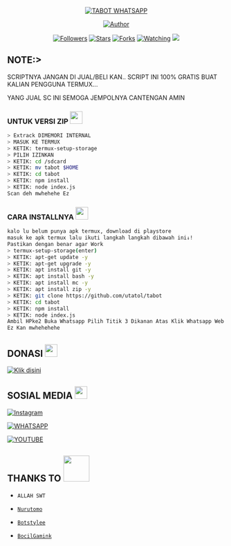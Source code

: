 
<p align="center">
<a href="#"><img title="TABOT WHATSAPP" src="https://img.shields.io/badge/TABOT WHATSAPP-green?colorA=%23ff0000&colorB=%23017e40&style=for-the-badge"></a>
</p>
<p align="center">
<a href="https://github.com/utatol"><img title="Author" src="https://img.shields.io/badge/PEMILIK-UTAGANS:v-orange.svg?style=for-the-badge&logo=github"></a>
</p>
<p align="center">
<a href="https://github.com/utatol/tabot/followers"><img title="Followers" src="https://img.shields.io/github/followers/tabot?color=blue&style=flat-square"></a>
<a href="https://github.com/utatol/tabot/stargazers/"><img title="Stars" src="https://img.shields.io/github/stars/utatol/tabotcolor=red&style=flat-square"></a>
<a href="https://github.com/utatol/tabot/network/members"><img title="Forks" src="https://img.shields.io/github/forks/nurutomo/wabot-aq?color=red&style=flat-square"></a>
<a href="https://github.com/utatol/tabot/watchers"><img title="Watching" src="https://img.shields.io/github/watchers/utatol/tabot?label=Watchers&color=blue&style=flat-square"></a>
<a href="https://hits.seeyoufarm.com"><img src="https://hits.seeyoufarm.com/api/count/incr/badge.svg?url=https%3A%2F%2Fgithub.com%2Futatol%2Ftabot&count_bg=%2379C83D&title_bg=%23555555&icon=probot.svg&icon_color=%2300FF6D&title=hits&edge_flat=false"/></a>
</p>

 
</details>

## NOTE:> 
SCRIPTNYA JANGAN DI JUAL/BELI KAN.. SCRIPT INI 100% GRATIS BUAT KALIAN PENGGUNA TERMUX...

YANG JUAL SC INI SEMOGA JEMPOLNYA CANTENGAN AMIN
</div>

### UNTUK VERSI ZIP <img src="https://github.com/TheDudeThatCode/TheDudeThatCode/blob/master/Assets/Mario_Hello_Big.gif" width="29px">
```bash
> Extrack DIMEMORI INTERNAL
> MASUK KE TERMUX
> KETIK: termux-setup-storage
> PILIH IZINKAN
> KETIK: cd /sdcard
> KETIK: mv tabot $HOME
> KETIK: cd tabot
> KETIK: npm install
> KETIK: node index.js
Scan deh mwhehehe Ez
```

### CARA INSTALLNYA  <img src="https://github.com/TheDudeThatCode/TheDudeThatCode/blob/master/Assets/hmm.gif" width="29px">
```bash
kalo lu belum punya apk termux, download di playstore
masuk ke apk termux lalu ikuti langkah langkah dibawah ini↓!
Pastikan dengan benar agar Work
> termux-setup-storage(enter)
> KETIK: apt-get update -y
> KETIK: apt-get upgrade -y
> KETIK: apt install git -y
> KETIK: apt install bash -y
> KETIK: apt install mc -y
> KETIK: apt install zip -y
> KETIK: git clone https://github.com/utatol/tabot
> KETIK: cd tabot
> KETIK: npm install
> KETIK: node index.js
Ambil HPke2 Buka Whatsapp Pilih Titik 3 Dikanan Atas Klik Whatsapp Web Scan Deh
Ez Kan mwhehehehe
```

## DONASI <img src="https://github.com/TheDudeThatCode/TheDudeThatCode/blob/master/Assets/coin.gif" width="29px">
[![`Klik disini`](https://img.shields.io/badge/klik_disini_jika_ingin_donasi_-25D3667?style=for-the-badge&logo=simdif&color=yellow)](https://tabot.simdif.com)


## SOSIAL MEDIA <img src="https://github.com/TheDudeThatCode/TheDudeThatCode/blob/master/Assets/Earth.gif" width="29px">
[![`Instagram`](https://img.shields.io/badge/instagram-25D366?style=for-the-badge&logo=instagram&color=white)](https://instagram.com/uta_kamgun/)

[![`WHATSAPP`](https://img.shields.io/badge/WHATSAPP-25D366?style=for-the-badge&logo=whatsapp&logoColor=white)](https://wa.me/6289529518895?text=Hai+ganteng)

[![`YOUTUBE`](https://img.shields.io/badge/youtube-25D366?style=for-the-badge&logo=youtube&color=red)](https://youtube.com/channel/UCpnWpwB3E2lC1f6vuMDA89Q)
</details>

## THANKS TO <img src="https://github.com/TheDudeThatCode/TheDudeThatCode/blob/master/Assets/Handshake.gif" width="60px">

* `ALLAH SWT`
* [`Nurutomo`](https://github.com/nurutomo)

* [`Botstylee`](https://github.com/botstylee)

* [`BocilGamink`](https://github.com/bochilgaming)
